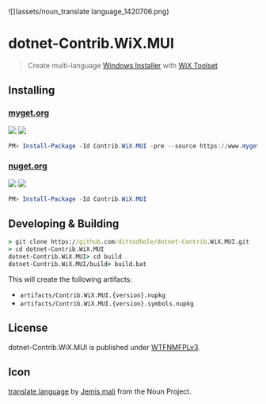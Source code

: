 ![](assets/noun_translate language_1420706.png)

# dotnet-Contrib.WiX.MUI

> Create multi-language [Windows Installer](https://msdn.microsoft.com/de-de/library/cc185688.aspx) with [WiX Toolset](http://wixtoolset.org/)

## Installing

### [myget.org][1]

[![](https://img.shields.io/appveyor/ci/dittodhole/dotnet-contrib-wix-mui/develop.svg)][2]
[![](https://img.shields.io/myget/dittodhole/vpre/Contrib.WiX.MUI.svg)][1]

```powershell
PM> Install-Package -Id Contrib.WiX.MUI -pre --source https://www.myget.org/F/dittodhole/api/v2
```

### [nuget.org][3]

[![](https://img.shields.io/appveyor/ci/dittodhole/dotnet-contrib-wix-mui/master.svg)][4]
[![](https://img.shields.io/nuget/v/Contrib.WiX.MUI.svg)][3]

```powershell
PM> Install-Package -Id Contrib.WiX.MUI
```

## Developing & Building

```cmd
> git clone https://github.com/dittodhole/dotnet-Contrib.WiX.MUI.git
> cd dotnet-Contrib.WiX.MUI
dotnet-Contrib.WiX.MUI> cd build
dotnet-Contrib.WiX.MUI/build> build.bat
```

This will create the following artifacts:

- `artifacts/Contrib.WiX.MUI.{version}.nupkg`
- `artifacts/Contrib.WiX.MUI.{version}.symbols.nupkg`

## License

dotnet-Contrib.WiX.MUI is published under [WTFNMFPLv3](https://github.com/dittodhole/WTFNMFPLv3).

## Icon

[translate language](https://thenounproject.com/term/translate-language/1420706/) by [Jemis mali](https://thenounproject.com/jemismali) from the Noun Project.

[1]: https://www.myget.org/feed/dittodhole/package/nuget/Contrib.WiX.MUI
[2]: https://ci.appveyor.com/project/dittodhole/dotnet-contrib-wix-mui/branch/develop
[3]: https://www.nuget.org/packages/Contrib.WiX.MUI
[4]: https://ci.appveyor.com/project/dittodhole/dotnet-contrib-wix-mui/branch/master